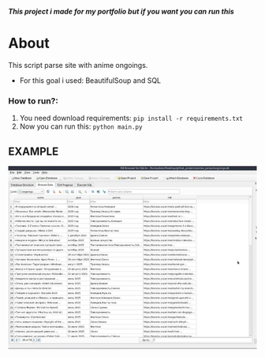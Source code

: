 ***This project i made for my portfolio but if you want you can run this***
# About
This script parse site with anime ongoings.
* For this goal i used: BeautifulSoup and SQL

### How to run?:

1. You need download requirements:
    `pip install -r requirements.txt`
2. Now you can run this:
   `python main.py`

## EXAMPLE
![example](database_example_photo.jpg)

